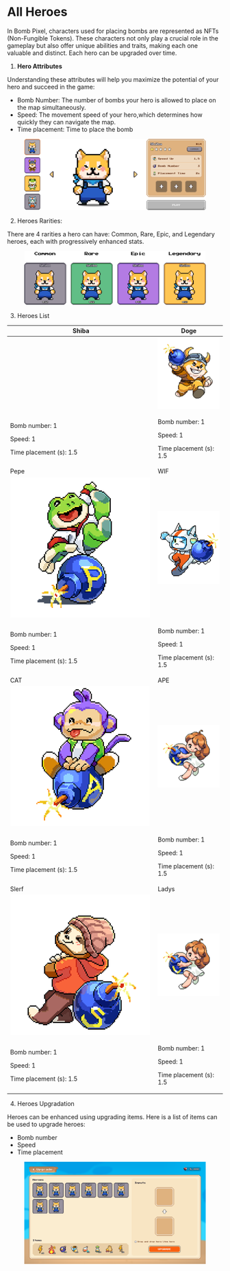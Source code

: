 # All Heroes

In Bomb Pixel, characters used for placing bombs are represented as NFTs (Non-Fungible Tokens). These characters not only play a crucial role in the gameplay but also offer unique abilities and traits, making each one valuable and distinct. Each hero can be upgraded over time.

1. **Hero Attributes**

Understanding these attributes will help you maximize the potential of your hero and succeed in the game:

* Bomb Number: The number of bombs your hero is allowed to place on the map simultaneously.
* Speed: The movement speed of your hero,which determines how quickly they can navigate the map.
* Time placement: Time to place the bomb

<figure><img src="../../.gitbook/assets/Frame 1116607952.png" alt=""><figcaption></figcaption></figure>

2. Heroes Rarities:

There are 4 rarities a hero can have: Common, Rare, Epic, and Legendary heroes, each with progressively enhanced stats.

<figure><img src="../../.gitbook/assets/frame rarity.png" alt=""><figcaption></figcaption></figure>

3. Heroes List

<table><thead><tr><th width="331">Shiba</th><th>Doge</th></tr></thead><tbody><tr><td><img src="https://lh7-rt.googleusercontent.com/docsz/AD_4nXckTsA4J_6Bp4RrIBJhmKmhtjL00Hu1nq8eRCFIj10fj5dV7jPNrUwuAbyBCywkEskBIWdv5i4yLwiGupPoWgS4L2dPWyS9cFIhg6yxIwvPRhUCWS9WSFD94286o1PSiXOI04qn?key=rX80Bxrq05xJeZ60gjPi91-Z" alt=""></td><td><img src="../../.gitbook/assets/image (2).png" alt="" data-size="original"></td></tr><tr><td><p>Bomb number: 1</p><p>Speed: 1</p><p>Time placement (s): 1.5</p><p></p></td><td><p>Bomb number: 1</p><p>Speed: 1</p><p>Time placement (s): 1.5</p></td></tr><tr><td>Pepe</td><td>WIF</td></tr><tr><td><img src="../../.gitbook/assets/image (3).png" alt="" data-size="original"></td><td><img src="../../.gitbook/assets/image (4).png" alt="" data-size="original"></td></tr><tr><td><p>Bomb number: 1</p><p>Speed: 1</p><p>Time placement (s): 1.5</p><p></p></td><td><p>Bomb number: 1</p><p>Speed: 1</p><p>Time placement (s): 1.5</p><p></p></td></tr><tr><td>CAT</td><td>APE</td></tr><tr><td><img src="../../.gitbook/assets/image (5).png" alt="" data-size="original"></td><td><img src="../../.gitbook/assets/image (6).png" alt="" data-size="original"></td></tr><tr><td><p>Bomb number: 1</p><p>Speed: 1</p><p>Time placement (s): 1.5</p><p></p></td><td><p>Bomb number: 1</p><p>Speed: 1</p><p>Time placement (s): 1.5</p><p></p></td></tr><tr><td>Slerf</td><td>Ladys</td></tr><tr><td><img src="../../.gitbook/assets/image (7).png" alt="" data-size="original"></td><td><img src="../../.gitbook/assets/image (8).png" alt="" data-size="original"></td></tr><tr><td><p>Bomb number: 1</p><p>Speed: 1</p><p>Time placement (s): 1.5</p><p></p></td><td><p>Bomb number: 1</p><p>Speed: 1</p><p>Time placement (s): 1.5</p><p></p></td></tr></tbody></table>

4. Heroes Upgradation

Heroes can be enhanced using upgrading items. Here is a list of items can be used to upgrade heroes:

* Bomb number
* Speed
* Time placement

<figure><img src="../../.gitbook/assets/Hero list - upgrade Hero.png" alt=""><figcaption></figcaption></figure>
